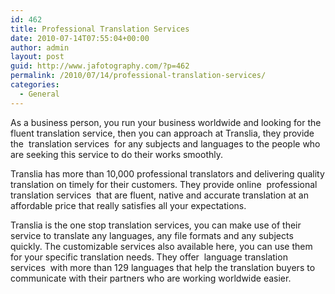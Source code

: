 ```yaml
---
id: 462
title: Professional Translation Services
date: 2010-07-14T07:55:04+00:00
author: admin
layout: post
guid: http://www.jafotography.com/?p=462
permalink: /2010/07/14/professional-translation-services/
categories:
  - General
---
```

As a business person, you run your business worldwide and looking for the fluent translation service, then you can approach at Translia, they provide the &nbsp;translation services&nbsp; for any subjects and languages to the people who are seeking this service to do their works smoothly.

Translia has more than 10,000 professional translators and delivering quality translation on timely for their customers. They provide online &nbsp;professional translation services&nbsp; that are fluent, native and accurate translation at an affordable price that really satisfies all your expectations.

Translia is the one stop translation services, you can make use of their service to translate any languages, any file formats and any subjects quickly. The customizable services also available here, you can use them for your specific translation needs. They offer &nbsp;language translation services&nbsp; with more than 129 languages that help the translation buyers to communicate with their partners who are working worldwide easier.